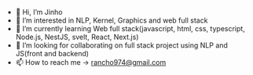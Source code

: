 - 👋 Hi, I’m Jinho
- 👀 I’m interested in NLP, Kernel, Graphics and web full stack
- 🌱 I’m currently learning Web full stack(javascript, html, css, typescript, Node.js, NestJS, svelt, React, Next.js)
- 💞️ I’m looking for collaborating on full stack project using NLP and JS(front and backend)
- 📫 How to reach me ->
     rancho974@gmail.com

<!---
Jake1152/Jake1152 is a ✨ special ✨ repository because its `README.md` (this file) appears on your GitHub profile.
You can click the Preview link to take a look at your changes.
--->
